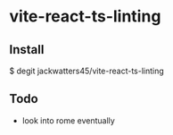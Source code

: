 # vite-react-ts-linting

## Install

$ degit jackwatters45/vite-react-ts-linting

## Todo

- look into rome eventually
